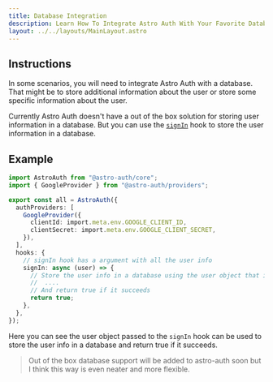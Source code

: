 ```yaml
---
title: Database Integration
description: Learn How To Integrate Astro Auth With Your Favorite Database
layout: ../../layouts/MainLayout.astro
---
```


## Instructions

In some scenarios, you will need to integrate Astro Auth with a database. That might be to store additional information about the user or store some specific information about the user.

Currently Astro Auth doesn't have a out of the box solution for storing user information in a database. But you can use the [`signIn`](/hooks/sign-in) hook to store the user information in a database.

## Example

```ts
import AstroAuth from "@astro-auth/core";
import { GoogleProvider } from "@astro-auth/providers";

export const all = AstroAuth({
  authProviders: [
    GoogleProvider({
      clientId: import.meta.env.GOOGLE_CLIENT_ID,
      clientSecret: import.meta.env.GOOGLE_CLIENT_SECRET,
    }),
  ],
  hooks: {
    // signIn hook has a argument with all the user info
    signIn: async (user) => {
      // Store the user info in a database using the user object that is returned
      //  ....
      // And return true if it succeeds
      return true;
    },
  },
});
```

Here you can see the user object passed to the `signIn` hook can be used to store the user info in a database and return true if it succeeds.

> Out of the box database support will be added to astro-auth soon but I think this way is even neater and more flexible.
